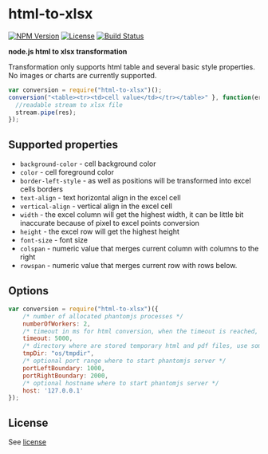 # html-to-xlsx
[![NPM Version](http://img.shields.io/npm/v/html-to-xlsx.svg?style=flat-square)](https://npmjs.com/package/html-to-xlsx)
[![License](http://img.shields.io/npm/l/html-to-xlsx.svg?style=flat-square)](http://opensource.org/licenses/MIT)
[![Build Status](https://travis-ci.org/pofider/html-to-xlsx.png?branch=master)](https://travis-ci.org/pofider/html-to-xlsx)

**node.js html to xlsx transformation**

Transformation only supports html table and several basic style properties. No images or charts are currently supported. 

```js
var conversion = require("html-to-xlsx")();
conversion("<table><tr><td>cell value</td></tr></table>" }, function(err, stream){
  //readable stream to xlsx file
  stream.pipe(res);
});
```

## Supported properties
- `background-color` - cell background color
- `color` - cell foreground color
- `border-left-style` - as well as positions will be transformed into excel cells borders
- `text-align` - text horizontal align in the excel cell
- `vertical-align` - vertical align in the excel cell
- `width` - the excel column will get the highest width, it can be little bit inaccurate because of pixel to excel points conversion
- `height` - the excel row will get the highest height
- `font-size` - font size
- `colspan` - numeric value that merges current column with columns to the right
- `rowspan` - numeric value that merges current row with rows below.  


## Options
```js
var conversion = require("html-to-xlsx")({
    /* number of allocated phantomjs processes */
	numberOfWorkers: 2,
	/* timeout in ms for html conversion, when the timeout is reached, the phantom process is recycled */
	timeout: 5000,
	/* directory where are stored temporary html and pdf files, use something like npm package reaper to clean this up */
	tmpDir: "os/tmpdir",
	/* optional port range where to start phantomjs server */
    portLeftBoundary: 1000,
    portRightBoundary: 2000,
    /* optional hostname where to start phantomjs server */
    host: '127.0.0.1'
});
```

## License
See [license](https://github.com/pofider/html-to-xlsx/blob/master/LICENSE)
